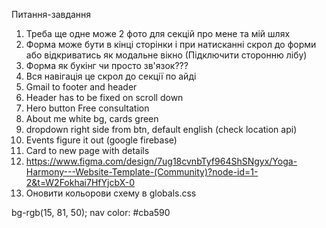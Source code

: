 Питання-завдання

1. Треба ще одне може 2 фото для секцій про мене та мій шлях
2. Форма може бути в кінці сторінки і при натисканні скрол до форми або відкриватись як модальне вікно (Підключити сторонню лібу)
3. Форма як букінг чи просто зв'язок???
4. Вся навігація це скрол до секції по айді
5. Gmail to footer and header
6. Header has to be fixed on scroll down
7. Hero button Free consultation
8. About me white bg, cards green
9. dropdown right side from btn, default english (check location api)
10. Events figure it out (google firebase)
11. Card to new page with details
12. https://www.figma.com/design/7ug18cvnbTyf964ShSNgyx/Yoga-Harmony---Website-Template-(Community)?node-id=1-2&t=W2Fokhai7HfYjcbX-0
13. Оновити кольорови схему в globals.css

bg-rgb(15, 81, 50);
nav color: #cba590
